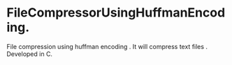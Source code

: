 # FileCompressorUsingHuffmanEncoding.
File compression using huffman encoding .
It will compress text files .
Developed in C.
